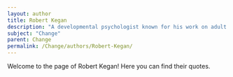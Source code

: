 ```yaml
---
layout: author
title: Robert Kegan
description: "A developmental psychologist known for his work on adult development and change, Kegan’s book 'The Immunity to Change' discusses the barriers organizations face when trying to implement change."
subject: "Change"
parent: Change
permalink: /Change/authors/Robert-Kegan/
---
```


Welcome to the page of Robert Kegan! Here you can find their quotes.
